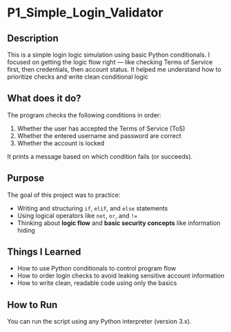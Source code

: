 # P1_Simple_Login_Validator

## Description
This is a simple login logic simulation using basic Python conditionals. 
I focused on getting the logic flow right — like checking Terms of Service first, then credentials, then account status. It helped me understand how to prioritize checks and write clean conditional logic

## What does it do?

The program checks the following conditions in order:

1. Whether the user has accepted the Terms of Service (ToS)
2. Whether the entered username and password are correct
3. Whether the account is locked

It prints a message based on which condition fails (or succeeds).

## Purpose

The goal of this project was to practice:

- Writing and structuring `if`, `elif`, and `else` statements
- Using logical operators like `not`, `or`, and `!=`
- Thinking about **logic flow** and **basic security concepts** like information hiding

## Things I Learned

- How to use Python conditionals to control program flow
- How to order login checks to avoid leaking sensitive account information
- How to write clean, readable code using only the basics

## How to Run

You can run the script using any Python interpreter (version 3.x).
